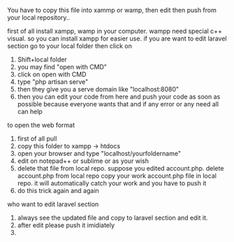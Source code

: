You have to copy this file into xammp or wamp, then edit then push from your local repository..


first of all install xampp, wamp in your computer. wampp need special c++ visual. so you can install xampp for easier use.
if you are want to edit laravel section go to your local folder
then click on
1. Shift+local folder
2. you may find "open with CMD"
3. click on open with CMD
4. type "php artisan serve"
5. then they give you a serve domain like "localhost:8080"
6. then you can edit your code from here and push your code as soon as possible
	because everyone wants that and if any error or any need all can help


to open the web format
1. first of all pull
2. copy this folder to xampp -> htdocs
3. open your browser and type "localhost/yourfoldername"
4. edit on notepad++ or sublime or as your wish
5. delete that file from local repo.
	suppose you edited account.php.
		delete account.php from local repo
			copy your work account.php file in local repo.
				it will automatically catch your work and you have to push it
6. do this trick again and again


who want to edit laravel section
1. always see the updated file and copy to laravel section and edit it.
2. after edit please push it imidiately
3.